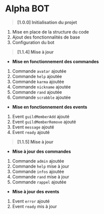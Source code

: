 # Alpha BOT


> __[1.0.0] Initialisation du projet__
1. Mise en place de la structure du code
2. Ajout des fonctionnalités de base
3. Configuration du bot



> __[1.1.4] Mise à jour__

* __Mise en fonctionnement des commandes__
1. Commande `avatar` ajoutée
2. Commande `help` ajoutée
3. Commande `karma` ajoutée
4. Commande `nickname` ajoutée
5. Commande `rand` ajoutée
6. Commande `scrabble` ajoutée

* __Mise en fonctionnement des events__
1. Event `guildMemberAdd` ajouté
2. Event `guildMemberRemove` ajouté
3. Event `message` ajouté
4. Event `ready` ajouté

> __[1.1.5] Mise à jour__

* __Mise à jour des commandes__
1. Commande `admin` ajoutée
2. Commande `help` mise à jour
3. Commande `infos` ajoutée
4. Commande `rand` mise à jour
5. Commande `rappel` ajoutée

* __Mise à jour des events__
1. Event `error` ajouté
2. Event `ready` mis à jour